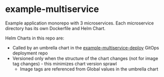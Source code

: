 # example-multiservice

Example application monorepo with 3 microservices. Each microservice directory has its own Dockerfile and Helm Chart.

Helm Charts in this repo are:

- Called by an umbrella chart in the [example-multiservice-deploy](https://github.com/codefresh-contrib/example-multiservice-deploy) GitOps deployment repo
- Versioned only when the structure of the chart changes (not for image tag changes) - this minimizes chart version sprawl
  - Image tags are referenced from Global values in the umbrella chart
